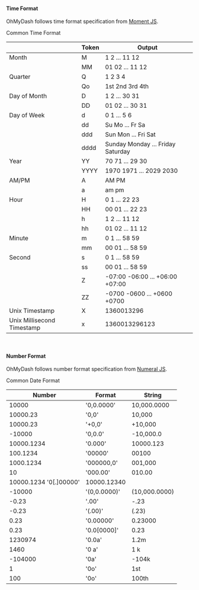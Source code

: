 #### Time Format

OhMyDash follows time format specification from [Moment JS](https://momentjs.com/docs/#/displaying/format/). 

Common Time Format

|             | Token | Output |
| ------------| ------| --- |
|Month	|M	|1 2 ... 11 12|
|       |MM	|01 02 ... 11 12|
|Quarter|Q	 | 1 2 3 4|
|       |Qo	 |1st 2nd 3rd 4th|
|Day of Month	|D	|1 2 ... 30 31|
||DD|	01 02 ... 30 31|
|Day of Week	|d	|0 1 ... 5 6|
||dd|	Su Mo ... Fr Sa|
||ddd|	Sun Mon ... Fri Sat|
||dddd|	Sunday Monday ... Friday Saturday|
|Year	|YY	|70 71 ... 29 30|
||YYYY|	1970 1971 ... 2029 2030|
|AM/PM|	A|	AM PM|
||a|	am pm|
|Hour|	H|	0 1 ... 22 23|
|    |HH |	00 01 ... 22 23|
||h|	1 2 ... 11 12|
||hh|	01 02 ... 11 12|
|Minute|	m|	0 1 ... 58 59|
||mm	|00 01 ... 58 59|
|Second|	s|	0 1 ... 58 59|
||ss|	00 01 ... 58 59|
||Z|	-07:00 -06:00 ... +06:00 +07:00|
||ZZ|	-0700 -0600 ... +0600 +0700|
|Unix Timestamp|	X|	1360013296|
|Unix Millisecond Timestamp|	x|	1360013296123|
<br>


#### Number Format

OhMyDash follows number format specification from [Numeral JS](http://numeraljs.com/#format).

Common Date Format

|Number    |Format|	String|
|----------|------| ------|
|10000	|'0,0.0000'|	10,000.0000|
|10000.23|	'0,0'	|10,000|
|10000.23|	'+0,0'	|+10,000|
|-10000	|'0,0.0'	|-10,000.0|
|10000.1234|'0.000'	|10000.123|
|100.1234|'00000'	|00100|
|1000.1234|	'000000,0'|	001,000
|10	|'000.00'|	010.00|
10000.1234	'0[.]00000'|	10000.12340|
|-10000|	'(0,0.0000)'|	(10,000.0000)|
|-0.23 |'.00'|	-.23|
|-0.23 |	'(.00)'|	(.23)|
|0.23 |	'0.00000'|	0.23000|
|0.23 |	'0.0[0000]'	|0.23|
|1230974|	'0.0a'|	1.2m|
|1460 |	'0 a'|	1 k|
|-104000 |	'0a'|	-104k|
|1	|'0o'|	1st|
|100|	'0o'|	100th|
